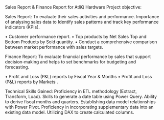 Sales Report & Finance Report for AtliQ Hardware
Project objective:


 Sales Report: 
To evaluate their sales activities and performance. Importance of analysing sales data to  Identify sales patterns and track key performance indicators (KPIs).

• Customer performance report. 
• Top products by Net Sales
 Top and Bottom Products by Sold quantity. 
• Conduct a comprehensive comparison between market performance with sales targets. 


Finance Report:
To evaluate  financial performance by sales that support decision-making and helps to set benchmarks for budgeting and forecasting.

 • Profit and Loss (P&L) reports by Fiscal Year & Months 
• Profit and Loss (P&L) reports by Markets .


Technical Skills Gained:
 Proficiency in ETL methodology (Extract, Transform, Load).
 Skills to generate a date table using Power Query.
 Ability to derive fiscal months and quarters.
 Establishing data model relationships with Power Pivot.
 Proficiency in incorporating supplementary data into an existing data model.
 Utilizing DAX to create calculated columns.
